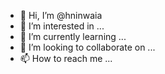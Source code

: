 - 👋 Hi, I’m @hninwaia
- 👀 I’m interested in ...
- 🌱 I’m currently learning ...
- 💞️ I’m looking to collaborate on ...
- 📫 How to reach me ...

<!---
hninwaia/hninwaia is a ✨ special ✨ repository because its `README.md` (this file) appears on your GitHub profile.
You can click the Preview link to take a look at your changes.
--->
